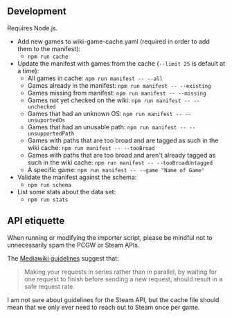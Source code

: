 ## Development
Requires Node.js.

* Add new games to wiki-game-cache.yaml (required in order to add them to the manifest):
  * `npm run cache`
* Update the manifest with games from the cache (`--limit 25` is default at a time):
  * All games in cache: `npm run manifest -- --all`
  * Games already in the manifest: `npm run manifest -- --existing`
  * Games missing from manifest: `npm run manifest -- --missing`
  * Games not yet checked on the wiki: `npm run manifest -- --unchecked`
  * Games that had an unknown OS: `npm run manifest -- --unsuportedOs`
  * Games that had an unusable path: `npm run manifest -- --unsupportedPath`
  * Games with paths that are too broad and are tagged as such in the wiki cache: `npm run manifest -- --tooBroad`
  * Games with paths that are too broad and aren't already tagged as such in the wiki cache: `npm run manifest -- --tooBroadUntagged`
  * A specific game: `npm run manifest -- --game "Name of Game"`
* Validate the manifest against the schema:
  * `npm run schema`
* List some stats about the data set:
  * `npm run stats`

## API etiquette
When running or modifying the importer script, please be mindful not to
unnecessarily spam the PCGW or Steam APIs.

The [Mediawiki guidelines](https://www.mediawiki.org/wiki/API:Etiquette)
suggest that:

> Making your requests in series rather than in parallel, by waiting for one request
> to finish before sending a new request, should result in a safe request rate.

I am not sure about guidelines for the Steam API, but the cache file should mean
that we only ever need to reach out to Steam once per game.
